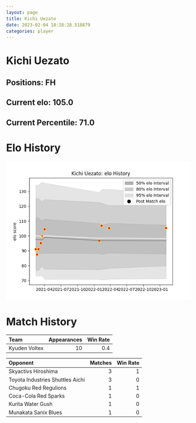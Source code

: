 ```yaml
---  
layout: page  
title: Kichi Uezato  
date: 2023-02-04 18:28:28.518879  
categories: player  
---
```

# Kichi Uezato

## Positions: FH

## Current elo: 105.0

## Current Percentile: 71.0

# Elo History


![elo history](history_KichiUezato.png)
# Match History


| Team          |   Appearances |   Win Rate |
|:--------------|--------------:|-----------:|
| Kyuden Voltex |            10 |        0.4 |

| Opponent                         |   Matches |   Win Rate |
|:---------------------------------|----------:|-----------:|
| Skyactivs Hiroshima              |         3 |          1 |
| Toyota Industries Shuttles Aichi |         3 |          0 |
| Chugoku Red Regulions            |         1 |          1 |
| Coca-Cola Red Sparks             |         1 |          0 |
| Kurita Water Gush                |         1 |          0 |
| Munakata Sanix Blues             |         1 |          0 |